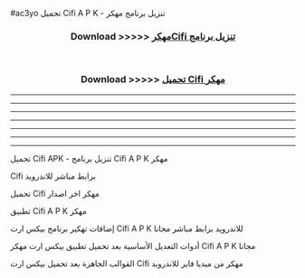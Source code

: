 #ac3yo تحميل Cifi  A P K - تنزيل برنامج مهكر



<div align="center">
<h3>Download >>>>> <a href="https://runaway1.web.app/?sq=Cifi ">مهكرCifi  تنزيل برنامج</a></h3><br>

<h3>Download >>>>> <a href="https://runaway1.web.app/?sq=Cifi ">تحميل Cifi  مهكر</a></h3>
</div>


----------------------------------------------------------

----------------------------------------------------------

----------------------------------------------------------

----------------------------------------------------------

----------------------------------------------------------

----------------------------------------------------------

----------------------------------------------------------

تحميل Cifi  APK - تنزيل برنامج Cifi  A P K مهكر

Cifi  برابط مباشر للاندرويد

تحميل Cifi  مهكر اخر اصدار

تطبيق Cifi  A P K مهكر

إضافات تهكير برنامج بيكس ارت Cifi  A P K للاندرويد برابط مباشر مجانا

أدوات التعديل الأساسية بعد تحميل تطبيق بيكس ارت مهكر Cifi  A P K مجانا

القوالب الجاهزة بعد تحميل بيكس ارت Cifi  مهكر من ميديا فاير للاندرويد


